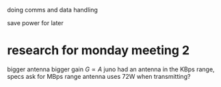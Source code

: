 doing comms and data handling

save power for later

# research for monday meeting 2
bigger antenna bigger gain
$G \propto A$
juno had an antenna in the KBps range, specs ask for MBps range
antenna uses 72W when transmitting?